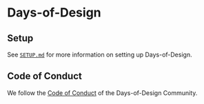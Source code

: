# Days-of-Design

## Setup
See [`SETUP.md`](SETUP.md) for more information on setting up Days-of-Design.

## Code of Conduct
We follow the [Code of Conduct](CODE_OF_CONDUCT.md) of the Days-of-Design Community.
